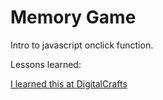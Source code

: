 # Memory Game 

Intro to javascript onclick function.

Lessons learned:



[I learned this at DigitalCrafts](https://www.digitalcrafts.com)